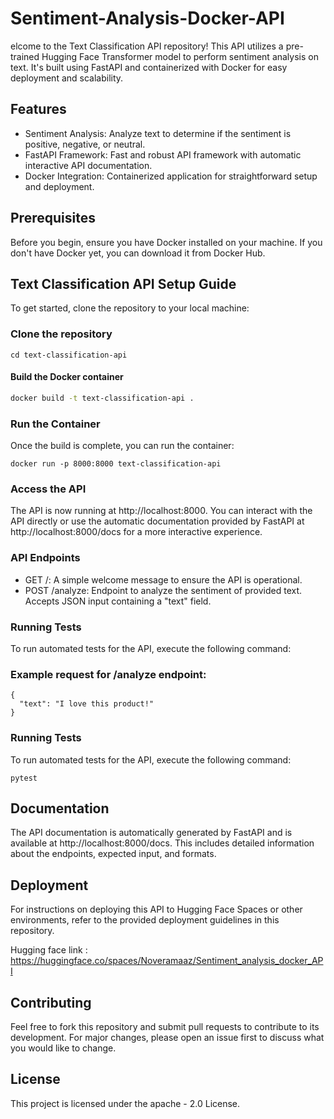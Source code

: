 # Sentiment-Analysis-Docker-API

elcome to the Text Classification API repository! This API utilizes a pre-trained Hugging Face Transformer model to perform sentiment analysis on text. It's built using FastAPI and containerized with Docker for easy deployment and scalability.

## Features
- Sentiment Analysis: Analyze text to determine if the sentiment is positive, negative, or neutral.
- FastAPI Framework: Fast and robust API framework with automatic interactive API documentation.
- Docker Integration: Containerized application for straightforward setup and deployment.

## Prerequisites
Before you begin, ensure you have Docker installed on your machine. If you don't have Docker yet, you can download it from Docker Hub.


## Text Classification API Setup Guide

To get started, clone the repository to your local machine:


### Clone the repository
``` git clone https://github.com/Novera-123/Sentiment-Analysis-Docker-API.git
cd text-classification-api
```

#### Build the Docker container
```bash
docker build -t text-classification-api .
```

### Run the Container
Once the build is complete, you can run the container:
```
docker run -p 8000:8000 text-classification-api
```
### Access the API
The API is now running at http://localhost:8000. You can interact with the API directly or use the automatic documentation provided by FastAPI at http://localhost:8000/docs for a more interactive experience.

### API Endpoints
- GET /: A simple welcome message to ensure the API is operational.
- POST /analyze: Endpoint to analyze the sentiment of provided text. Accepts JSON input containing a "text" field.

### Running Tests
To run automated tests for the API, execute the following command:

### Example request for /analyze endpoint:
```
{
  "text": "I love this product!"
}
```
### Running Tests
To run automated tests for the API, execute the following command:
```
pytest

```
## Documentation
The API documentation is automatically generated by FastAPI and is available at http://localhost:8000/docs. This includes detailed information about the endpoints, expected input, and formats.

## Deployment
For instructions on deploying this API to Hugging Face Spaces or other environments, refer to the provided deployment guidelines in this repository.

Hugging face link : https://huggingface.co/spaces/Noveramaaz/Sentiment_analysis_docker_API

## Contributing
Feel free to fork this repository and submit pull requests to contribute to its development. For major changes, please open an issue first to discuss what you would like to change.

## License
This project is licensed under the apache - 2.0 License.
